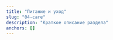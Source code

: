 ```yaml
---
title: "Питание и уход"
slug: "04-care"
description: "Краткое описание раздела"
anchors: []
---
```

